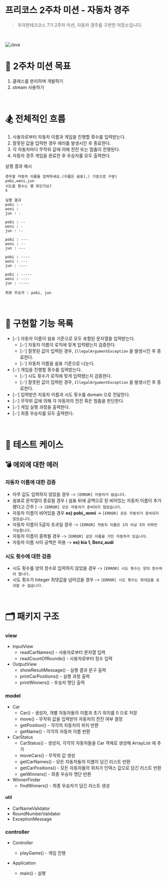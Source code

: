 # 프리코스 2주차 미션 - 자동차 경주

> 우아한테크코스 7기 2주차 미션, 자동차 경주를 구현한 저장소입니다.

&nbsp;

![Java](https://img.shields.io/badge/Java-17-orange)

# 🥇 2주차 미션 목표
1. 클래스를 분리하며 개발하기
2. stream 사용하기

&nbsp;

# 🏂 전체적인 흐름
1. 사용자로부터 자동차 이름과 게임을 진행할 횟수를 입력받는다.
2. 잘못된 값을 입력한 경우 에러를 발생시킨 후 종료한다.
3. 각 자동차마다 무작위 값에 의해 전진 또는 멈춤이 진행된다.
4. 자동차 경주 게임을 완료한 후 우승자를 모두 출력한다.

실행 결과 예시
```
경주할 자동차 이름을 입력하세요.(이름은 쉼표(,) 기준으로 구분)
pobi,woni,jun
시도할 횟수는 몇 회인가요?
5

실행 결과
pobi : -
woni : 
jun : -

pobi : --
woni : -
jun : --

pobi : ---
woni : --
jun : ---

pobi : ----
woni : ---
jun : ----

pobi : -----
woni : ----
jun : -----

최종 우승자 : pobi, jun
```

&nbsp;

# 🔧 구현할 기능 목록
- [✅] 자동차 이름이 쉼표 기준으로 모두 포함된 문자열을 입력받는다.
  - [✅] 자동차 이름이 로직에 맞게 입력됐는지 검증한다.
  - [✅] 잘못된 값이 입력된 경우, `IllegalArgumentException` 을 발생시킨 후 종료한다.
  - [✅] 자동차 이름을 쉼표 기준으로 나눈다.
- [✅] 게임을 진행할 횟수를 입력받는다.
  - [✅] 시도 횟수가 로직에 맞게 입력됐는지 검증한다.
  - [✅] 잘못된 값이 입력된 경우, `IllegalArgumentException` 을 발생시킨 후 종료한다.
- [✅] 입력받은 자동차 이름과 시도 횟수를 domain 으로 전달한다.
- [✅] 무작위 값에 의해 각 자동차의 전진 혹은 멈춤을 판단한다.
- [✅] 게임 실행 과정을 출력한다.
- [✅] 최종 우승자를 모두 출력한다.

&nbsp;

# 🥋 테스트 케이스
## 💣 에외에 대한 에러

### 자동차 이름에 대한 검증
- 아무 값도 입력하지 않았을 경우 -> `[ERROR] 자동차가 없습니다.`
- 쉼표로 문자열이 종료될 경우 ( 쉼표 뒤에 공백으로 된 비어있는 자동차 이름이 추가됐다고 간주 ) -> `[ERROR] 모든 자동차가 준비되지 않았습니다.`
- 자동차 이름이 비어있을 경우 **ex) pobi,,woni** -> `[ERROR] 모든 자동차가 준비되지 않았습니다.`
- 자동차 이름이 5글자 초과일 경우 -> `[ERROR] 자동차 이름은 1자 이상 5자 이하만 가능합니다.`
- 자동차 이름이 중복될 경우 -> `[ERROR] 같은 이름을 가진 자동차가 있습니다.`
- 자동차 이름 사이 공백은 허용 ->  **ex) kia 1, Benz,audi**

### 시도 횟수에 대한 검증
- 시도 횟수를 양의 정수로 입력하지 않았을 경우 -> `[ERROR] 시도 횟수는 양의 정수여야 합니다.`
- 시도 횟수가 Integer 최댓값을 넘어갔을 경우 -> `[ERROR] 시도 횟수는 최대값을 초과할 수 없습니다.`

&nbsp;

# 🗂️ 패키지 구조

### **view**
- InputView
  * readCarNames() - 사용자로부터 문자열 입력
  * readCountOfRounds() - 사용자로부터 정수 입력
- OutputView
  * showResultMessage() - 실행 결과 문구 출력
  * printCarPositions() - 실행 과정 출력
  * printWinners() - 우승자 명단 출력

### **model**
- Car
  * Car() - 생성자, 개별 자동차들의 이름과 초기 위치를 0 으로 저장 
  * move() - 무작위 값을 입력받아 자동차의 전진 여부 결정
  * getPosition() - 각각의 자동차의 위치 반환
  * getName() - 각각의 자동차 이름 반환
- CarStatus
  * CarStatus() - 생성자, 각각의 자동차들을 Car 객체로 생성해 ArrayList 에 추가
  * moveCars() - 무작위 값 생성
  * getCarNames() - 모든 자동차들의 이름이 담긴 리스트 반환
  * getCarPositions() - 모든 자동차들의 위치가 인덱스 값으로 담긴 리스트 반환
  * getWinners() - 최종 우승자 명단 반환
- WinnerFinder
  * findWinners() - 최종 우승자가 담긴 리스트 생성

#### **util**
- CarNameValidator
- RoundNumberValidator
- ExceptionMessage

### **controller**
- Controller
  * playGame() - 게임 진행

- Application
  * main() - 실행